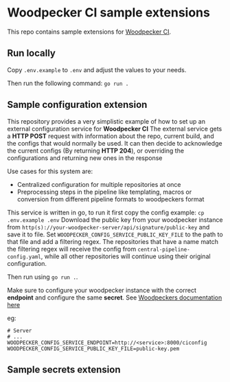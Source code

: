 # Woodpecker CI sample extensions

This repo contains sample extensions for [Woodpecker CI](https://woodpecker-ci.org/).

## Run locally

Copy `.env.example` to `.env` and adjust the values to your needs.

Then run the following command: `go run .`

## Sample configuration extension

This repository provides a very simplistic example of how to set up an
external configuration service for **Woodpecker CI** The external service
gets a **HTTP POST** request with information about the repo, current
build, and the configs that would normally be used. It can then decide to
acknowledge the current configs (By returning **HTTP 204**), or overriding
the configurations and returning new ones in the response

Use cases for this system are:

- Centralized configuration for multiple repositories at once
- Preprocessing steps in the pipeline like templating, macros or conversion from
  different pipeline formats to woodpeckers format

This service is written in go, to run it first copy the config example:
`cp .env.example .env`
Download the public key from your woodpecker instance from
`http(s)://your-woodpecker-server/api/signature/public-key` and save it
to file. Set `WOODPECKER_CONFIG_SERVICE_PUBLIC_KEY_FILE` to the path to
that file and add a filtering regex. The repositories that have a name
match the filtering regex will receive the config from `central-pipeline-config.yaml`,
while all other repositories will continue using their original configuration.

Then run using `go run .`.

Make sure to configure your woodpecker instance with the correct **endpoint** and
configure the same **secret**. See [Woodpeckers documentation here](https://woodpecker-ci.org/docs/administration/external-configuration-api)

eg:

```shell
# Server
# ...
WOODPECKER_CONFIG_SERVICE_ENDPOINT=http://<service>:8000/ciconfig
WOODPECKER_CONFIG_SERVICE_PUBLIC_KEY_FILE=public-key.pem
```

## Sample secrets extension
